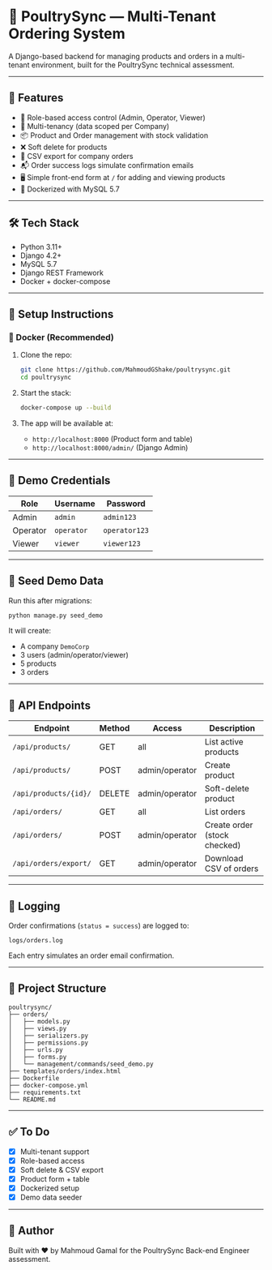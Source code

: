 # 🐔 PoultrySync — Multi-Tenant Ordering System

A Django-based backend for managing products and orders in a multi-tenant environment, built for the PoultrySync technical assessment.

---

## 🚀 Features

- 🔐 Role-based access control (Admin, Operator, Viewer)
- 🏢 Multi-tenancy (data scoped per Company)
- 📦 Product and Order management with stock validation
- ❌ Soft delete for products
- 📄 CSV export for company orders
- 📬 Order success logs simulate confirmation emails
- 🖥️ Simple front-end form at `/` for adding and viewing products
- 🐳 Dockerized with MySQL 5.7

---

## 🛠️ Tech Stack

- Python 3.11+
- Django 4.2+
- MySQL 5.7
- Django REST Framework
- Docker + docker-compose

---

## 🧱 Setup Instructions

### 🐳 Docker (Recommended)

1. Clone the repo:
   ```bash
   git clone https://github.com/MahmoudGShake/poultrysync.git
   cd poultrysync
   ```

2. Start the stack:
   ```bash
   docker-compose up --build
   ```

3. The app will be available at:
   - `http://localhost:8000` (Product form and table)
   - `http://localhost:8000/admin/` (Django Admin)

---

## 🔐 Demo Credentials

| Role     | Username        | Password     |
|----------|------------------|--------------|
| Admin    | `admin`     | `admin123`   |
| Operator | `operator`  | `operator123`|
| Viewer   | `viewer`    | `viewer123`  |

---

## 🧪 Seed Demo Data

Run this after migrations:

```bash
python manage.py seed_demo
```

It will create:

- A company `DemoCorp`
- 3 users (admin/operator/viewer)
- 5 products
- 3 orders

---

## 🔄 API Endpoints

| Endpoint                  | Method | Access       | Description                    |
|---------------------------|--------|--------------|--------------------------------|
| `/api/products/`          | GET    | all          | List active products           |
| `/api/products/`          | POST   | admin/operator | Create product               |
| `/api/products/{id}/`     | DELETE | admin/operator | Soft-delete product         |
| `/api/orders/`            | GET    | all          | List orders                    |
| `/api/orders/`            | POST   | admin/operator | Create order (stock checked) |
| `/api/orders/export/`     | GET    | admin/operator | Download CSV of orders      |

---

## 📄 Logging

Order confirmations (`status = success`) are logged to:

```
logs/orders.log
```

Each entry simulates an order email confirmation.

---

## 📁 Project Structure

```
poultrysync/
├── orders/
│   ├── models.py
│   ├── views.py
│   ├── serializers.py
│   ├── permissions.py
│   ├── urls.py
│   ├── forms.py
│   └── management/commands/seed_demo.py
├── templates/orders/index.html
├── Dockerfile
├── docker-compose.yml
├── requirements.txt
└── README.md
```

---

## ✅ To Do

- [x] Multi-tenant support
- [x] Role-based access
- [x] Soft delete & CSV export
- [x] Product form + table
- [x] Dockerized setup
- [x] Demo data seeder

---

## 👤 Author

Built with ❤️ by Mahmoud Gamal for the PoultrySync Back-end Engineer assessment.